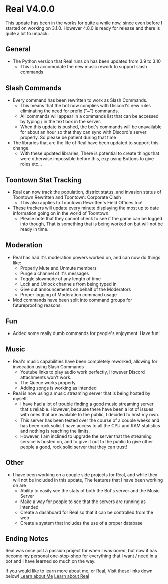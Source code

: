 # Real V4.0.0
This update has been in the works for quite a while now, since even before I started on working on 3.1.0. However 4.0.0 is ready for release and there is quite a lot to unpack.

 ## General
 - The Python version that Real runs on has been updated from 3.9 to 3.10
	- This is to accomodate the new music rework to support slash commands
 
 ## Slash Commands
 - Every command has been rewritten to work as Slash Commands.
	 - This means that the bot now complies with Discord's new rules eliminating the need for prefix ("~") commands.
	 - All commands will appear in a commands list that can be accessed by typing / in the text box in the server.
	 - When this update is pushed, the bot's commands will  be unavailable for about an hour so that they can sync with Discord's server properly. So please be patient during that time
- The libraries that are the life of Real have been updated to support this change.
	- With these updated libraries, There is potential to create things that were otherwise impossible before this, e.g: using Buttons to give roles etc...

## Toontown Stat Tracking
- Real can now track the population, district status, and invasion status of Toontown Rewritten and Toontown: Corporate Clash
	- This also applies to Toontown Rewritten's Field Offices too!
- These trackers will update every minute displaying the most up to date information going on in the world of Toontown.
	- Please note that they cannot check to see if the game can be logged into though, That is something that is being worked on but will not be ready in time.
## Moderation
- Real has had it's moderation powers worked on, and can now do things like:
	- Properly Mute and Unmute members
	- Purge a channel of it's messages
	- Toggle slowmode of any length of time
	- Lock and Unlock channels from being typed in
	- Give out announcements on behalf of the Moderators
	- Proper logging of Moderation command usage
- Mod commands have been split into command groups for futureproofing reasons.

## Fun
- Added some really dumb commands for people's enjoyment. Have fun!

## Music
- Real's music capabilities have been completely reworked, allowing for invocation using Slash Commands
	- Youtube links to play audio work perfectly, However Discord attachments won't work.
	- The Queue works properly
	- Adding songs is working as intended
- Real is now using a music streaming server that is being hosted by myself.
	- I have had a lot of trouble finding a good music streaming server that's reliable. However, because there have been a lot of issues with ones that are available to the public, I decided to host my own.
	- This server has been tested over the course of a couple weeks and has been rock solid. I have access to all the CPU and RAM statistics and nothing is reaching the limits.
	- However, I am inclined to upgrade the server that the streaming service is hosted on, and to give it out to the public to give other people a good, rock solid server that they can trust!

## Other
- I have been working on a couple side projects for Real, and while they will not be included in this update, The features that I have been working on are
	- Ability to easily see the stats of both the Bot's server and the Music Server
	- Make a way for people to see that the servers are running as intended
	- Create a dashboard for Real so that it can be controlled from the web
	- Create a system that includes the use of a proper database

## Ending Notes
Real was once just a passion project for when I was bored, but now it has become my personal one-stop-shop for everything that I want / need in a bot and I have learned so much on the way.

If you would like to learn more about me, or Real, Visit these links down below!
[Learn about Me](snoopee110.carrd.co) 
[Learn about Real](realbot.carrd.co)